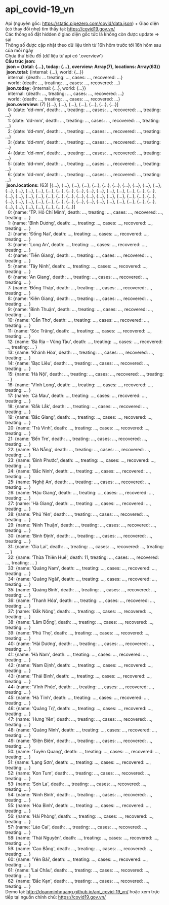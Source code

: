 # api_covid-19_vn
Api (nguyên gốc: https://static.pipezero.com/covid/data.json) + Giao diện (có thay đổi nhẹ) tìm thấy tại: https://covid19.gov.vn/ <br>
Các thông số đặt hidden ở giao diện gốc tức là không còn được update => sai<br>
Thông số được cập nhật theo dữ liệu tính từ 16h hôm trước tới 16h hôm sau của mỗi ngày<br>
Chưa thử biểu đồ (dữ liệu từ api có '.overview') <br>
<b>Cấu trúc json:</b><br>
&nbsp;<b>json = {total: {…}, today: {…}, overview: Array(7), locations: Array(63)}</b><br>
&nbsp;<b>json.total:</b> {internal: {…}, world: {…}} <br>
&nbsp;&nbsp;internal: {death: … treating: …, cases: …, recovered: …} <br>
&nbsp;&nbsp;world: {death: …, treating: …, cases: …, recovered: …} <br>
&nbsp;<b>json.today:</b> {internal: {…}, world: {…}} <br>
&nbsp;&nbsp;internal: {death: …, treating: …, cases: …, recovered: …} <br>
&nbsp;&nbsp;world: {death: …, treating: …, cases: …, recovered: …} <br>
&nbsp;<b>json.overview:</b> (7) [{…}, {…}, {…}, {…}, {…}, {…}, {…}] <br>
&nbsp;&nbsp;0: {date: 'dd-mm', death: …, treating: …, cases: …, recovered: …, treating: …} <br>
&nbsp;&nbsp;1: {date: 'dd-mm', death: …, treating: …, cases: …, recovered: …, treating: …} <br>
&nbsp;&nbsp;2: {date: 'dd-mm', death: …, treating: …, cases: …, recovered: …, treating: …} <br>
&nbsp;&nbsp;3: {date: 'dd-mm', death: …, treating: …, cases: …, recovered: …, treating: …} <br>
&nbsp;&nbsp;4: {date: 'dd-mm', death: …, treating: …, cases: …, recovered: …, treating: …} <br>
&nbsp;&nbsp;5: {date: 'dd-mm', death: …, treating: …, cases: …, recovered: …, treating: …} <br>
&nbsp;&nbsp;6: {date: 'dd-mm', death: …, treating: …, cases: …, recovered: …, treating: …} <br>
&nbsp;<b>json.locations:</b> (63) [{…}, {…}, {…}, {…}, {…}, {…}, {…}, {…}, {…}, {…}, {…}, {…}, {…}, {…}, {…}, {…}, {…}, {…}, {…}, {…}, {…}, {…}, {…}, {…}, {…}, {…}, {…}, {…}, {…}, {…}, {…}, {…}, {…}, {…}, {…}, {…}, {…}, {…}, {…}, {…}, {…}, {…}, {…}, {…}, {…}, {…}, {…}, {…}, {…}, {…}, {…}, {…}, {…}, {…}, {…}, {…}, {…}, {…}, {…}, {…}, {…}, {…}, {…}] <br>
&nbsp;&nbsp;0: {name: 'TP. Hồ Chí Minh', death: …, treating: …, cases: …, recovered: …, treating: … } <br>
&nbsp;&nbsp;1: {name: 'Bình Dương', death: …, treating: …, cases: …, recovered: …, treating: … } <br>
&nbsp;&nbsp;2: {name: 'Đồng Nai', death:  …, treating: …, cases: …, recovered: …, treating: … } <br>
&nbsp;&nbsp;3: {name: 'Long An', death:  …, treating: …, cases: …, recovered: …, treating: … } <br>
&nbsp;&nbsp;4: {name: 'Tiền Giang', death:  …, treating: …, cases: …, recovered: …, treating: … } <br>
&nbsp;&nbsp;5: {name: 'Tây Ninh', death:  …, treating: …, cases: …, recovered: …, treating: … } <br>
&nbsp;&nbsp;6: {name: 'An Giang', death:  …, treating: …, cases: …, recovered: …, treating: … } <br>
&nbsp;&nbsp;7: {name: 'Đồng Tháp', death:  …, treating: …, cases: …, recovered: …, treating: … } <br>
&nbsp;&nbsp;8: {name: 'Kiên Giang', death:  …, treating: …, cases: …, recovered: …, treating: … } <br>
&nbsp;&nbsp;9: {name: 'Bình Thuận', death:  …, treating: …, cases: …, recovered: …, treating: … } <br>
&nbsp;&nbsp;10: {name: 'Cần Thơ', death:  …, treating: …, cases: …, recovered: …, treating: … } <br>
&nbsp;&nbsp;11: {name: 'Sóc Trăng', death:  …, treating: …, cases: …, recovered: …, treating: … } <br>
&nbsp;&nbsp;12: {name: 'Bà Rịa – Vũng Tàu', death:  …, treating: …, cases: …, recovered: …, treating: … } <br>
&nbsp;&nbsp;13: {name: 'Khánh Hòa', death:  …, treating: …, cases: …, recovered: …, treating: … } <br>
&nbsp;&nbsp;14: {name: 'Bạc Liêu', death:  …, treating: …, cases: …, recovered: …, treating: … } <br>
&nbsp;&nbsp;15: {name: 'Hà Nội', death:  …, treating: …, cases: …, recovered: …, treating: … } <br>
&nbsp;&nbsp;16: {name: 'Vĩnh Long', death:  …, treating: …, cases: …, recovered: …, treating: … } <br>
&nbsp;&nbsp;17: {name: 'Cà Mau', death:  …, treating: …, cases: …, recovered: …, treating: … } <br>
&nbsp;&nbsp;18: {name: 'Đắk Lắk', death:  …, treating: …, cases: …, recovered: …, treating: … } <br>
&nbsp;&nbsp;19: {name: 'Bắc Giang', death:  …, treating: …, cases: …, recovered: …, treating: … } <br>
&nbsp;&nbsp;20: {name: 'Trà Vinh', death:  …, treating: …, cases: …, recovered: …, treating: … } <br>
&nbsp;&nbsp;21: {name: 'Bến Tre', death:  …, treating: …, cases: …, recovered: …, treating: … } <br>
&nbsp;&nbsp;22: {name: 'Đà Nẵng', death:  …, treating: …, cases: …, recovered: …, treating: … } <br>
&nbsp;&nbsp;23: {name: 'Bình Phước', death:  …, treating: …, cases: …, recovered: …, treating: … } <br>
&nbsp;&nbsp;24: {name: 'Bắc Ninh', death:  …, treating: …, cases: …, recovered: …, treating: … } <br>
&nbsp;&nbsp;25: {name: 'Nghệ An', death:  …, treating: …, cases: …, recovered: …, treating: … } <br>
&nbsp;&nbsp;26: {name: 'Hậu Giang', death:  …, treating: …, cases: …, recovered: …, treating: … } <br>
&nbsp;&nbsp;27: {name: 'Hà Giang', death:  …, treating: …, cases: …, recovered: …, treating: … } <br>
&nbsp;&nbsp;28: {name: 'Phú Yên', death:  …, treating: …, cases: …, recovered: …, treating: … } <br>
&nbsp;&nbsp;29: {name: 'Ninh Thuận', death:  …, treating: …, cases: …, recovered: …, treating: … } <br>
&nbsp;&nbsp;30: {name: 'Bình Định', death:  …, treating: …, cases: …, recovered: …, treating: … } <br>
&nbsp;&nbsp;31: {name: 'Gia Lai', death:  …, treating: …, cases: …, recovered: …, treating: … } <br>
&nbsp;&nbsp;32: {name: 'Thừa Thiên Huế', death: 11, treating: …, cases: …, recovered: …, treating: … } <br>
&nbsp;&nbsp;33: {name: 'Quảng Nam', death:  …, treating: …, cases: …, recovered: …, treating: … } <br>
&nbsp;&nbsp;34: {name: 'Quảng Ngãi', death:  …, treating: …, cases: …, recovered: …, treating: … } <br>
&nbsp;&nbsp;35: {name: 'Quảng Bình', death:  …, treating: …, cases: …, recovered: …, treating: … } <br>
&nbsp;&nbsp;36: {name: 'Thanh Hóa', death:  …, treating: …, cases: …, recovered: …, treating: … } <br>
&nbsp;&nbsp;37: {name: 'Đắk Nông', death:  …, treating: …, cases: …, recovered: …, treating: … } <br>
&nbsp;&nbsp;38: {name: 'Lâm Đồng', death:  …, treating: …, cases: …, recovered: …, treating: … } <br>
&nbsp;&nbsp;39: {name: 'Phú Thọ', death:  …, treating: …, cases: …, recovered: …, treating: … } <br>
&nbsp;&nbsp;40: {name: 'Hải Dương', death:  …, treating: …, cases: …, recovered: …, treating: … } <br>
&nbsp;&nbsp;41: {name: 'Hà Nam', death:  …, treating: …, cases: …, recovered: …, treating: … } <br>
&nbsp;&nbsp;42: {name: 'Nam Định', death:  …, treating: …, cases: …, recovered: …, treating: … } <br>
&nbsp;&nbsp;43: {name: 'Thái Bình', death:  …, treating: …, cases: …, recovered: …, treating: … } <br>
&nbsp;&nbsp;44: {name: 'Vĩnh Phúc', death:  …, treating: …, cases: …, recovered: …, treating: … } <br>
&nbsp;&nbsp;45: {name: 'Hà Tĩnh', death:  …, treating: …, cases: …, recovered: …, treating: … } <br>
&nbsp;&nbsp;46: {name: 'Quảng Trị', death:  …, treating: …, cases: …, recovered: …, treating: … } <br>
&nbsp;&nbsp;47: {name: 'Hưng Yên', death:  …, treating: …, cases: …, recovered: …, treating: … } <br>
&nbsp;&nbsp;48: {name: 'Quảng Ninh', death:  …, treating: …, cases: …, recovered: …, treating: … } <br>
&nbsp;&nbsp;49: {name: 'Điện Biên', death:  …, treating: …, cases: …, recovered: …, treating: … } <br>
&nbsp;&nbsp;50: {name: 'Tuyên Quang', death: …, treating: …, cases: …, recovered: …, treating: … } <br>
&nbsp;&nbsp;51: {name: 'Lạng Sơn', death:  …, treating: …, cases: …, recovered: …, treating: … } <br>
&nbsp;&nbsp;52: {name: 'Kon Tum', death:  …, treating: …, cases: …, recovered: …, treating: … } <br>
&nbsp;&nbsp;53: {name: 'Sơn La', death:  …, treating: …, cases: …, recovered: …, treating: … } <br>
&nbsp;&nbsp;54: {name: 'Ninh Bình', death: …, treating: …, cases: …, recovered: …, treating: … } <br>
&nbsp;&nbsp;55: {name: 'Hòa Bình', death: …, treating: …, cases: …, recovered: …, treating: … } <br>
&nbsp;&nbsp;56: {name: 'Hải Phòng', death: …, treating: …, cases: …, recovered: …, treating: … } <br>
&nbsp;&nbsp;57: {name: 'Lào Cai', death: …, treating: …, cases: …, recovered: …, treating: … } <br>
&nbsp;&nbsp;58: {name: 'Thái Nguyên', death: …, treating: …, cases: …, recovered: …, treating: … } <br>
&nbsp;&nbsp;59: {name: 'Cao Bằng', death: …, treating: …, cases: …, recovered: …, treating: … } <br>
&nbsp;&nbsp;60: {name: 'Yên Bái', death: …, treating: …, cases: …, recovered: …, treating: … } <br>
&nbsp;&nbsp;61: {name: 'Lai Châu', death: …, treating: …, cases: …, recovered: …, treating: … } <br>
&nbsp;&nbsp;62: {name: 'Bắc Kạn', death: …, treating: …, cases: …, recovered: …, treating: … } <br>
Demo tại: http://doanminhquang.github.io/api_covid-19_vn/ hoặc xem trực tiếp tại nguồn chính chủ: https://covid19.gov.vn/

